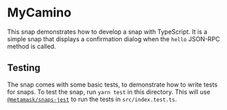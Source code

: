 # MyCamino

This snap demonstrates how to develop a snap with TypeScript. It is a simple
snap that displays a confirmation dialog when the `hello` JSON-RPC method is
called.

## Testing

The snap comes with some basic tests, to demonstrate how to write tests for
snaps. To test the snap, run `yarn test` in this directory. This will use
[`@metamask/snaps-jest`](https://github.com/MetaMask/snaps/tree/main/packages/snaps-jest)
to run the tests in `src/index.test.ts`.
